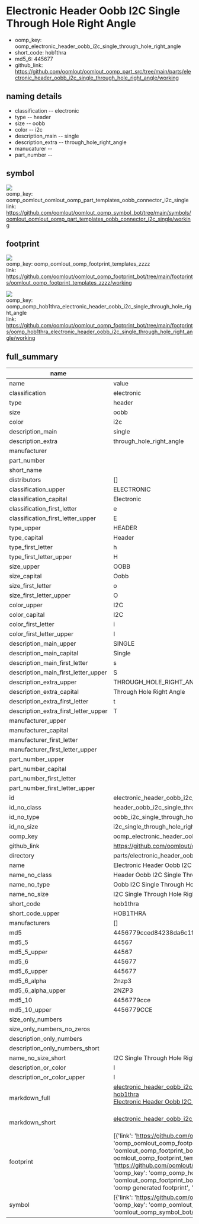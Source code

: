 # Electronic Header Oobb I2C Single Through Hole Right Angle

  
* oomp_key: oomp_electronic_header_oobb_i2c_single_through_hole_right_angle 
* short_code: hob1thra
* md5_6: 445677  
* github_link: https://github.com/oomlout/oomlout_oomp_part_src/tree/main/parts/electronic_header_oobb_i2c_single_through_hole_right_angle/working  
## naming details
* classification -- electronic
* type -- header
* size -- oobb
* color -- i2c
* description_main -- single
* description_extra -- through_hole_right_angle
* manucaturer -- 
* part_number -- 



## symbol

![](symbol/{index}/working/working_600.png)  
oomp_key: oomp_oomlout_oomlout_oomp_part_templates_oobb_connector_i2c_single  
link: https://github.com/oomlout/oomlout_oomp_symbol_bot/tree/main/symbols/oomlout_oomlout_oomp_part_templates_oobb_connector_i2c_single/working  

## footprint

![](footprint/{index}/working/working_600.png)  
oomp_key: oomp_oomlout_oomp_footprint_templates_zzzz  
link: https://github.com/oomlout/oomlout_oomp_footprint_bot/tree/main/footprints/oomlout_oomp_footprint_templates_zzzz/working  

![](footprint/{index}/working/working_600.png)  
oomp_key: oomp_oomp_hob1thra_electronic_header_oobb_i2c_single_through_hole_right_angle  
link: https://github.com/oomlout/oomlout_oomp_footprint_bot/tree/main/footprints/oomp_hob1thra_electronic_header_oobb_i2c_single_through_hole_right_angle/working  

## full_summary
| name | value | 
| --- | --- | 
| name | value | 
| classification | electronic | 
| type | header | 
| size | oobb | 
| color | i2c | 
| description_main | single | 
| description_extra | through_hole_right_angle | 
| manufacturer |  | 
| part_number |  | 
| short_name |  | 
| distributors | [] | 
| classification_upper | ELECTRONIC | 
| classification_capital | Electronic | 
| classification_first_letter | e | 
| classification_first_letter_upper | E | 
| type_upper | HEADER | 
| type_capital | Header | 
| type_first_letter | h | 
| type_first_letter_upper | H | 
| size_upper | OOBB | 
| size_capital | Oobb | 
| size_first_letter | o | 
| size_first_letter_upper | O | 
| color_upper | I2C | 
| color_capital | I2C | 
| color_first_letter | i | 
| color_first_letter_upper | I | 
| description_main_upper | SINGLE | 
| description_main_capital | Single | 
| description_main_first_letter | s | 
| description_main_first_letter_upper | S | 
| description_extra_upper | THROUGH_HOLE_RIGHT_ANGLE | 
| description_extra_capital | Through Hole Right Angle | 
| description_extra_first_letter | t | 
| description_extra_first_letter_upper | T | 
| manufacturer_upper |  | 
| manufacturer_capital |  | 
| manufacturer_first_letter |  | 
| manufacturer_first_letter_upper |  | 
| part_number_upper |  | 
| part_number_capital |  | 
| part_number_first_letter |  | 
| part_number_first_letter_upper |  | 
| id | electronic_header_oobb_i2c_single_through_hole_right_angle | 
| id_no_class | header_oobb_i2c_single_through_hole_right_angle | 
| id_no_type | oobb_i2c_single_through_hole_right_angle | 
| id_no_size | i2c_single_through_hole_right_angle | 
| oomp_key | oomp_electronic_header_oobb_i2c_single_through_hole_right_angle | 
| github_link | https://github.com/oomlout/oomlout_oomp_part_src/tree/main/parts/electronic_header_oobb_i2c_single_through_hole_right_angle/working | 
| directory | parts/electronic_header_oobb_i2c_single_through_hole_right_angle | 
| name | Electronic Header Oobb I2C Single Through Hole Right Angle | 
| name_no_class | Header Oobb I2C Single Through Hole Right Angle | 
| name_no_type | Oobb I2C Single Through Hole Right Angle | 
| name_no_size | I2C Single Through Hole Right Angle | 
| short_code | hob1thra | 
| short_code_upper | HOB1THRA | 
| manufacturers | [] | 
| md5 | 4456779cced84238da6c1f33679c44f2 | 
| md5_5 | 44567 | 
| md5_5_upper | 44567 | 
| md5_6 | 445677 | 
| md5_6_upper | 445677 | 
| md5_6_alpha | 2nzp3 | 
| md5_6_alpha_upper | 2NZP3 | 
| md5_10 | 4456779cce | 
| md5_10_upper | 4456779CCE | 
| size_only_numbers |  | 
| size_only_numbers_no_zeros |  | 
| description_only_numbers |  | 
| description_only_numbers_short |   | 
| name_no_size_short | I2C Single Through Hole Right Angle | 
| description_or_color | I  | 
| description_or_color_upper | I  | 
| markdown_full | [electronic_header_oobb_i2c_single_through_hole_right_angle](https://github.com/oomlout/oomlout_oomp_part_src/tree/main/parts/electronic_header_oobb_i2c_single_through_hole_right_angle/working)<br>[hob1thra](https://github.com/oomlout/oomlout_oomp_part_src/tree/main/parts/electronic_header_oobb_i2c_single_through_hole_right_angle/working)<br>[Electronic Header Oobb I2C Single Through Hole Right Angle](https://github.com/oomlout/oomlout_oomp_part_src/tree/main/parts/electronic_header_oobb_i2c_single_through_hole_right_angle/working)<br><br> | 
| markdown_short | [electronic_header_oobb_i2c_single_through_hole_right_angle](https://github.com/oomlout/oomlout_oomp_part_src/tree/main/parts/electronic_header_oobb_i2c_single_through_hole_right_angle/working)<br><br> | 
| footprint | [{'link': 'https://github.com/oomlout/oomlout_oomp_footprint_bot/tree/main/foootprntss/oomlout_oomp_footprint_templates_zzzz', 'oomp_key': 'oomp_oomlout_oomp_footprint_templates_zzzz', 'directory': 'oomlout_oomp_footprint_bot/footprints/oomlout_oomp_footprint_templates_zzzz//working/working.kicad_mod', 'note': 'source footprint oomlout_oomp_footprint_templates_zzzz', 'index': 0}, {'link': 'https://github.com/oomlout/oomlout_oomp_footprint_bot/tree/main/foootprntss/oomp_hob1thra_electronic_header_oobb_i2c_single_through_hole_right_angle', 'oomp_key': 'oomp_oomp_hob1thra_electronic_header_oobb_i2c_single_through_hole_right_angle', 'directory': 'oomlout_oomp_footprint_bot/footprints/oomp_hob1thra_electronic_header_oobb_i2c_single_through_hole_right_angle//working/working.kicad_mod', 'note': 'oomp generated footprint', 'index': 1}] | 
| symbol | [{'link': 'https://github.com/oomlout/oomlout_oomp_symbol_bot/tree/main/symbols/oomlout_oomlout_oomp_part_templates_oobb_connector_i2c_single', 'oomp_key': 'oomp_oomlout_oomlout_oomp_part_templates_oobb_connector_i2c_single', 'directory': 'oomlout_oomp_symbol_bot/symbols/oomlout_oomlout_oomp_part_templates_oobb_connector_i2c_single//working/working.kicad_sym', 'index': 0}] | 
